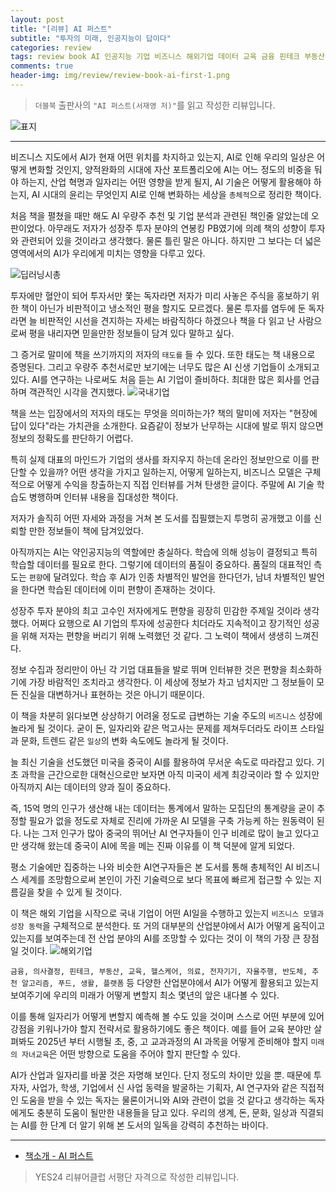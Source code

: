 ```yaml
---  
layout: post  
title: "[리뷰] AI 퍼스트"  
subtitle: "투자의 미래, 인공지능이 답이다"  
categories: review  
tags: review book AI 인공지능 기업 비즈니스 해외기업 데이터 교육 금융 핀테크 부동산 플랫폼 커리어 알고리즘 챗봇 반도체 자율주행    
comments: true  
header-img: img/review/review-book-ai-first-1.png
---  
```

  
> `더블북` 출판사의 `"AI 퍼스트(서재영 저)"`를 읽고 작성한 리뷰입니다.  

![표지](https://theorydb.github.io/assets/img/review/review-book-ai-first-1.png)  

---

비즈니스 지도에서 AI가 현재 어떤 위치를 차지하고 있는지, AI로 인해 우리의 일상은 어떻게 변화할 것인지, 양적완화의 시대에 자산 포트폴리오에 AI는 어느 정도의 비중을 둬야 하는지, 산업 혁명과 일자리는 어떤 영향을 받게 될지, AI 기술은 어떻게 활용해야 하는지, AI 시대의 윤리는 무엇인지 AI로 인해 변화하는 세상을 `총체적`으로 정리한 책이다.

처음 책을 펼쳤을 때만 해도 AI 우량주 추천 및 기업 분석과 관련된 책인줄 알았는데 오판이었다. 아무래도 저자가 성장주 투자 분야의 연봉킹 PB였기에 의례 책의 성향이 투자와 관련되어 있을 것이라고 생각했다. 물론 틀린 말은 아니다. 하지만 그 보다는 더 넓은 영역에서의 AI가 우리에게 미치는 영향을 다루고 있다. 

![딥러닝시총](https://theorydb.github.io/assets/img/review/review-book-ai-first-2.png)  

투자에만 혈안이 되어 투자서만 쫓는 독자라면 저자가 미리 사놓은 주식을 홍보하기 위한 책이 아닌가 비판적이고 냉소적인 평을 할지도 모르겠다. 물론 투자를 염두에 둔 독자라면 늘 비판적인 시선을 견지하는 자세는 바람직하다 하겠으나 책을 다 읽고 난 사람으로써 평을 내리자면 믿을만한 정보들이 담겨 있다 말하고 싶다. 

그 증거로 말미에 책을 쓰기까지의 저자의 `태도를` 들 수 있다. 또한 태도는 책 내용으로 증명된다. 그리고 우량주 추천서로만 보기에는 너무도 많은 AI 신생 기업들이 소개되고 있다. AI를 연구하는 나로써도 처음 듣는 AI 기업이 즐비하다. 최대한 많은 회사를 언급하며 객관적인 시각을 견지했다.
![국내기업](https://theorydb.github.io/assets/img/review/review-book-ai-first-4.png)  

책을 쓰는 입장에서의 저자의 태도는 무엇을 의미하는가? 책의 말미에 저자는 "현장에 답이 있다"라는 가치관을 소개한다. 요즘같이 정보가 난무하는 시대에 발로 뛰지 않으면 정보의 정확도를 판단하기 어렵다. 

특히 실제 대표의 마인드가 기업의 생사를 좌지우지 하는데 온라인 정보만으로 이를 판단할 수 있을까? 어떤 생각을 가지고 일하는지, 어떻게 일하는지, 비즈니스 모델은 구체적으로 어떻게 수익을 창출하는지 직접 인터뷰를 거쳐 탄생한 글이다. 주말에 AI 기술 학습도 병행하며 인터뷰 내용을 집대성한 책이다. 

저자가 솔직히 어떤 자세와 과정을 거쳐 본 도서를 집필했는지 투명히 공개했고 이를 신뢰할 만한 정보들이 책에 담겨있었다. 

아직까지는 AI는 약인공지능의 역할에만 충실하다. 학습에 의해 성능이 결정되고 특히 학습할 데이터를 필요로 한다. 그렇기에 데이터의 품질이 중요하다. 품질의 대표적인 측도는 `편향`에 달려있다. 학습 후 AI가 인종 차별적인 발언을 한다던가, 남녀 차별적인 발언을 한다면 학습된 데이터에 이미 편향이 존재하는 것이다. 

성장주 투자 분야의 최고 고수인 저자에게도 편향을 굉장히 민감한 주제일 것이라 생각했다. 어쩌다 요행으로 AI 기업의 투자에 성공한다 치더라도 지속적이고 장기적인 성공을 위해 저자는 편향을 버리기 위해 노력했던 것 같다. 그 노력이 책에서 생생히 느껴진다. 

정보 수집과 정리만이 아닌 각 기업 대표들을 발로 뛰며 인터뷰한 것은 편향을 최소화하기에 가장 바람적인 조치라고 생각한다. 이 세상에 정보가 차고 넘치지만 그 정보들이 모든 진실을 대변하거나 표현하는 것은 아니기 때문이다. 

이 책을 차분히 읽다보면 상상하기 어려울 정도로 급변하는 기술 주도의 `비즈니스` 성장에 놀라게 될 것이다. 굳이 돈, 일자리와 같은 먹고사는 문제를 제쳐두더라도 라이프 스타일과 문화, 트렌드 같은 `일상`의 변화 속도에도 놀라게 될 것이다. 

늘 최신 기술을 선도했던 미국을 중국이 AI를 활용하여 무서운 속도로 따라잡고 있다. 기초 과학을 근간으로한 대혁신으로만 보자면 아직 미국이 세계 최강국이라 할 수 있지만 아직까지 AI는 데이터의 양과 질이 중요하다. 

즉, 15억 명의 인구가 생산해 내는 데이터는 통계에서 말하는 모집단의 통계량을 굳이 추정할 필요가 없을 정도로 자체로 진리에 가까운 AI 모델을 구축 가능케 하는 원동력이 된다. 나는 그저 인구가 많아 중국의 뛰어난 AI 연구자들이 인구 비례로 많이 늘고 있다고만 생각해 왔는데 중국이 AI에 목을 메는 진짜 이유를 이 책 덕분에 알게 되었다. 

평소 기술에만 집중하는 나와 비슷한 AI연구자들은 본 도서를 통해 총체적인 AI 비즈니스 세계를 조망함으로써 본인이 가진 기술력으로 보다 목표에 빠르게 접근할 수 있는 지름길을 찾을 수 있게 될 것이다. 

이 책은 해외 기업을 시작으로 국내 기업이 어떤 AI일을 수행하고 있는지 `비즈니스 모델과 성장 동력`을 구체적으로 분석한다. 또 거의 대부분의 산업분야에서 AI가 어떻게 움직이고 있는지를 보여주는데 전 산업 분야의 AI를 조망할 수 있다는 것이 이 책의 가장 큰 장점일 것이다. 
![해외기업](https://theorydb.github.io/assets/img/review/review-book-ai-first-3.png)  

`금융, 의사결정, 핀테크, 부동산, 교육, 헬스케어, 의료, 전자기기, 자율주행, 반도체, 추천 알고리즘, 푸드, 생활, 플랫폼` 등 다양한 산업분야에서 AI가 어떻게 활용되고 있는지 보여주기에 우리의 미래가 어떻게 변할지 최소 몇년의 앞은 내다볼 수 있다. 

이를 통해 일자리가 어떻게 변할지 예측해 볼 수도 있을 것이며 스스로 어떤 부분에 있어 강점을 키워나가야 할지 전략서로 활용하기에도 좋은 책이다. 예를 들어 교육 분야만 살펴봐도 2025년 부터 시행될 초, 중, 고 교과과정의 AI 과목을 어떻게 준비해야 할지 `미래의 자녀교육`은 어떤 방향으로 도움을 주어야 할지 판단할 수 있다. 

AI가 산업과 일자리를 바꿀 것은 자명해 보인다. 단지 정도의 차이만 있을 뿐. 때문에 투자자, 사업가, 학생, 기업에서 신 사업 동력을 발굴하는 기획자, AI 연구자와 같은 직접적인 도움을 받을 수 있는 독자는 물론이거니와 AI와 관련이 없을 것 같다고 생각하는 독자에게도 충분히 도움이 될만한 내용들을 담고 있다. 우리의 생계, 돈, 문화, 일상과 직결되는 AI를 한 단계 더 알기 위해 본 도서의 일독을 강력히 추천하는 바이다.

---

* [책소개 - AI 퍼스트](http://www.yes24.com/Product/Goods/101821282)

> YES24 리뷰어클럽 서평단 자격으로 작성한 리뷰입니다.